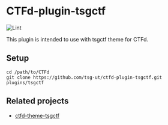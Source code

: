 # CTFd-plugin-tsgctf

![Lint](https://github.com/tsg-ut/ctfd-plugin-tsgctf/actions/workflows/lint.yml/badge.svg)

This plugin is intended to use with tsgctf theme for CTFd.

## Setup

```
cd /path/to/CTFd
git clone https://github.com/tsg-ut/ctfd-plugin-tsgctf.git plugins/tsgctf
```

## Related projects

* [ctfd-theme-tsgctf](https://github.com/tsg-ut/ctfd-theme-tsgctf)
